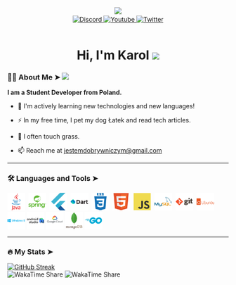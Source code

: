 <div id="header" align="center">
  <img src="https://media.giphy.com/media/M9gbBd9nbDrOTu1Mqx/giphy.gif" width="200"/>
  <br>
  <a href="https://github.com/ThisKarolGajda/ThisKarolGajda/blob/main/discord.md">
    <img src="https://img.shields.io/badge/Discord-blueviolet?style=for-the-badge&logo=discord&logoColor=white" alt="Discord"/>
  </a>
  <a href="https://www.youtube.com/channel/UCp21VGJwuvn7Syav5-Gr9kw">
    <img src="https://img.shields.io/badge/YouTube-red?style=for-the-badge&logo=youtube&logoColor=white" alt="Youtube"/>
  </a>
  <a href="https://twitter.com/ThisKarolGajda">
    <img src="https://img.shields.io/badge/Twitter-blue?style=for-the-badge&logo=twitter&logoColor=white" alt="Twitter"/>
  </a>
  <br>
  <img src="https://komarev.com/ghpvc/?username=thiskarolgajda" alt=""/>
  <br>
  <h1> 
    Hi, I'm Karol <img src="https://media.giphy.com/media/hvRJCLFzcasrR4ia7z/giphy.gif" width="30px"/>
    <br>
  </h1>
</div>

### :man_technologist: About Me ➤ <img src="https://media.giphy.com/media/WUlplcMpOCEmTGBtBW/giphy.gif" width="30">
__I am a Student Developer from Poland.__
- :telescope: I'm actively learning new technologies and new languages!

- :zap: In my free time, I pet my dog Łatek and read tech articles.

- :seedling: I often touch grass.

- :mailbox: Reach me at jestemdobrywniczym@gmail.com

---

### :hammer_and_wrench: Languages and Tools ➤
<div>
  <img src="https://github.com/devicons/devicon/blob/master/icons/java/java-original-wordmark.svg" title="Java" alt="Java" width="40" height="40"/>&nbsp;
  <img src="https://github.com/devicons/devicon/blob/master/icons/spring/spring-original-wordmark.svg" title="Spring" alt="Spring" width="40" height="40"/>&nbsp;
  <img src="https://github.com/devicons/devicon/blob/master/icons/flutter/flutter-original.svg" title="Flutter" alt="Flutter" width="40" height="40"/>&nbsp;
  <img src="https://github.com/devicons/devicon/blob/master/icons/dart/dart-original-wordmark.svg" title="Dart" **alt="Dart" width="40" height="40"/>&nbsp;
  <img src="https://github.com/devicons/devicon/blob/master/icons/css3/css3-plain-wordmark.svg"  title="CSS3" alt="CSS" width="40" height="40"/>&nbsp;
  <img src="https://github.com/devicons/devicon/blob/master/icons/html5/html5-original.svg" title="HTML5" alt="HTML" width="40" height="40"/>&nbsp;
  <img src="https://github.com/devicons/devicon/blob/master/icons/javascript/javascript-original.svg" title="JavaScript" alt="JavaScript" width="40" height="40"/>&nbsp;
  <img src="https://github.com/devicons/devicon/blob/master/icons/mysql/mysql-original-wordmark.svg" title="MySQL"  alt="MySQL" width="40" height="40"/>&nbsp;
  <img src="https://github.com/devicons/devicon/blob/master/icons/git/git-original-wordmark.svg" title="Git" **alt="Git" width="40" height="40"/>&nbsp;
  <img src="https://github.com/devicons/devicon/blob/master/icons/ubuntu/ubuntu-plain-wordmark.svg" title="Ubuntu" **alt="Ubuntu" width="40" height="40"/>&nbsp;
  <img src="https://github.com/devicons/devicon/blob/master/icons/windows8/windows8-original-wordmark.svg" title="Windows" **alt="Windows" width="40" height="40"/>
  <img src="https://github.com/devicons/devicon/blob/master/icons/androidstudio/androidstudio-original-wordmark.svg" title="Android Studio" **alt="Android Studio" width="40" height="40"/>
  <img src="https://github.com/devicons/devicon/blob/master/icons/googlecloud/googlecloud-original-wordmark.svg" title="Google cloud" **alt="Google cloud" width="40" height="40"/>
  <img src="https://github.com/devicons/devicon/blob/master/icons/mongodb/mongodb-original-wordmark.svg" title="MongoDB" **alt="MongoDB" width="40" height="40"/>
  <img src="https://github.com/devicons/devicon/blob/master/icons/go/go-original-wordmark.svg" title="Go" **alt="Go" width="40" height="40"/>
</div>
  
---

### :fire: My Stats ➤
[![GitHub Streak](http://github-readme-streak-stats.herokuapp.com?user=ThisKarolGajda)](https://git.io/streak-stats)  
![WakaTime Share](https://wakatime.com/share/@7c8d0ce9-99fd-4c10-8db9-abb4f892feec/f213247a-ecab-4bde-a59a-9f518bef1754.svg)
![WakaTime Share](https://wakatime.com/share/@7c8d0ce9-99fd-4c10-8db9-abb4f892feec/36d1c805-3de3-4c30-9ca6-294d50326dc7.svg)
